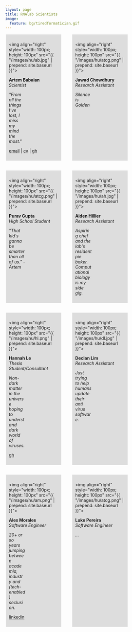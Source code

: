 ```yaml
---
layout: page
title: RNAlab Scientists
image:
  feature: bg/tiredformatician.gif
---
```


<style>
* {
  box-sizing: border-box;
  }
/* Create three equal columns that floats next to each other */
.human {
  flex: 0 0 45%;
  /* float: left; */
  width: 45%;
  /* height: 120px; */
  padding: 10px;
  /*height: 100px; /* Should be removed. Only for demonstration */
}
</style>

<div style="display: flex; flex-wrap: wrap; gap: 32px; justify-content: space-around; width: 100%;">
<div class="human" style="background-color:#ddd;">

  <img align="right" style="width: 100px; height: 100px" 
  src="{{ "/images/hu/ab.jpg" | prepend: site.baseurl }}">
  
  <b>Artem Babaian</b> <br>
  <i>Scientist</i>
  <p style="width: calc(100% - 100px - 8px);"><i>"From all the things I've lost, I miss my mind the most."</i></p>
  <p><a href="mailto:{{ site.owner.email }}">email</a> | <a href="http://rRNA.ca">cv</a> | <a href="https://github.com/ababaian">gh</a> </p>

</div>

<div class="human" style="background-color:#ddd;">

  <img align="right" style="width: 100px; height: 100px" 
  src="{{ "/images/hu/atcg.png" | prepend: site.baseurl }}">
  
  <b>Jawad Chowdhury</b> <br>
  <i>Research Assistant</i>
  <p style="width: calc(100% - 100px - 8px);"><i>Silence is Golden</i></p>

</div>

<div class="human" style="background-color:#ddd;">

  <img align="right" style="width: 100px; height: 100px" 
  src="{{ "/images/hu/atcg.png" | prepend: site.baseurl }}">
  
  <b>Purav Gupta</b> <br>
  <i>High School Student</i>
  <p style="width: calc(100% - 100px - 8px);"><i>"That kid's ganna be smarter than all of us." -Artem</i></p>

</div>

<div class="human" style="background-color:#ddd;">

  <img align="right" style="width: 100px; height: 100px" 
  src="{{ "/images/hu/ah.jpg" | prepend: site.baseurl }}">
  
  <b>Aiden Hillier</b> <br>
  <i>Research Assistant</i>
  <p style="width: calc(100% - 100px - 8px);"><i>Aspiring chef and the lab's resident pie baker. Computational biology is my side gig.</i></p>

</div>

<div class="human" style="background-color:#ddd;">

  <img align="right" style="width: 100px; height: 100px" 
  src="{{ "/images/hu/hl.png" | prepend: site.baseurl }}">
  
  <b>Hannah Le</b> <br>
  <i>Thesis Student/Consultant</i>
  <p style="width: calc(100% - 100px - 8px);"><i>Non-dark matter in the universe hoping to understand dark world of viruses.</i></p>
  <p><a href="https://github.com/hannahhanle">gh</a> </p>

</div>

<div class="human" style="background-color:#ddd;">

  <img align="right" style="width: 100px; height: 100px" 
  src="{{ "/images/hu/dl.jpg" | prepend: site.baseurl }}">
  
  <b>Declan Lim</b> <br>
  <i>Research Assistant</i>
  <p style="width: calc(100% - 100px - 8px);"><i>Just trying to help humans update their anti virus software.</i></p>

</div>

<div class="human" style="background-color:#ddd;">

  <img align="right" style="width: 100px; height: 100px" 
  src="{{ "/images/hu/am.png" | prepend: site.baseurl }}">
  
  <b>Alex Morales</b> <br>
  <i>Software Engineer</i>
  <p style="width: calc(100% - 100px - 8px);"><i>20+ or so years jumping between academia, industry and (tech-enabled) seclusion.</i></p>
  <p><a href="https://www.linkedin.com/in/moralestapia/">linkedin</a> </p>

</div>

<div class="human" style="background-color:#ddd;">

  <img align="right" style="width: 100px; height: 100px" 
  src="{{ "/images/hu/atcg.png" | prepend: site.baseurl }}">
  
  <b>Luke Pereira</b> <br>
  <i>Software Engineer</i>
  <p style="width: calc(100% - 100px - 8px);"><i>...</i></p>

</div>

</div>
